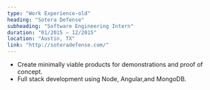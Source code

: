 ```yaml
---
type: "Work Experience-old"
heading: "Sotera Defense"
subheading: "Software Engineering Intern"
duration: "01/2015 – 12/2015"
location: "Austin, TX"
link: "http://soteradefense.com/"
---
```


* Create minimally viable products for demonstrations and proof of concept.
* Full stack development using Node, Angular,and MongoDB. 
